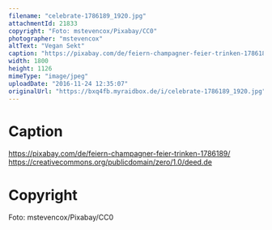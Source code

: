 ```yaml
---
filename: "celebrate-1786189_1920.jpg"
attachmentId: 21833
copyright: "Foto: mstevencox/Pixabay/CC0"
photographer: "mstevencox"
altText: "Vegan Sekt"
caption: "https://pixabay.com/de/feiern-champagner-feier-trinken-1786189/\nhttps://creativecommons.org/publicdomain/zero/1.0/deed.de"
width: 1800
height: 1126
mimeType: "image/jpeg"
uploadDate: "2016-11-24 12:35:07"
originalUrl: "https://bxq4fb.myraidbox.de/i/celebrate-1786189_1920.jpg"
---
```


# Caption

https://pixabay.com/de/feiern-champagner-feier-trinken-1786189/
https://creativecommons.org/publicdomain/zero/1.0/deed.de

# Copyright

Foto: mstevencox/Pixabay/CC0
